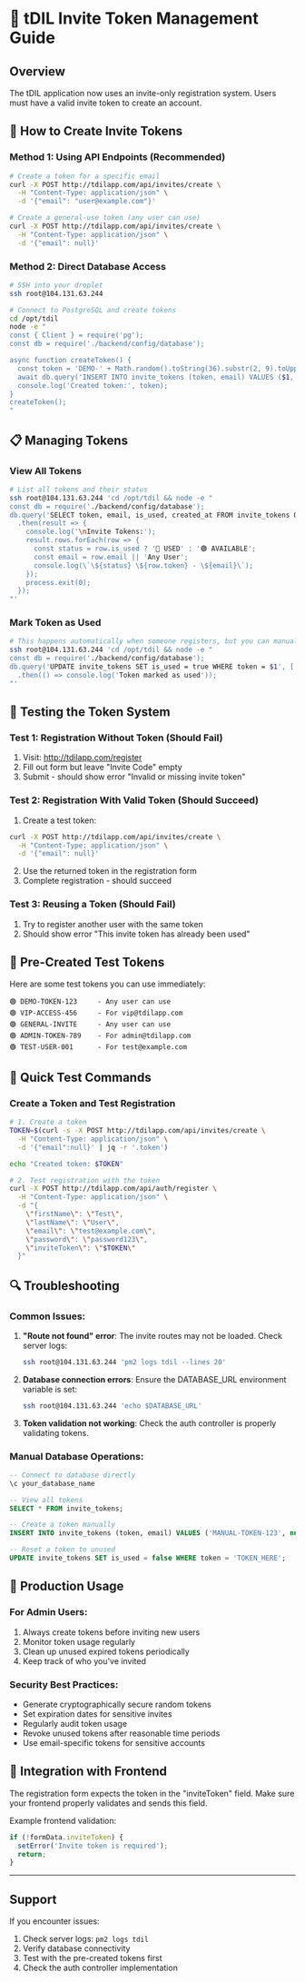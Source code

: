 # 🎫 tDIL Invite Token Management Guide

## Overview
The tDIL application now uses an invite-only registration system. Users must have a valid invite token to create an account.

## 🔧 How to Create Invite Tokens

### Method 1: Using API Endpoints (Recommended)
```bash
# Create a token for a specific email
curl -X POST http://tdilapp.com/api/invites/create \
  -H "Content-Type: application/json" \
  -d '{"email": "user@example.com"}'

# Create a general-use token (any user can use)
curl -X POST http://tdilapp.com/api/invites/create \
  -H "Content-Type: application/json" \
  -d '{"email": null}'
```

### Method 2: Direct Database Access
```bash
# SSH into your droplet
ssh root@104.131.63.244

# Connect to PostgreSQL and create tokens
cd /opt/tdil
node -e "
const { Client } = require('pg');
const db = require('./backend/config/database');

async function createToken() {
  const token = 'DEMO-' + Math.random().toString(36).substr(2, 9).toUpperCase();
  await db.query('INSERT INTO invite_tokens (token, email) VALUES ($1, $2)', [token, null]);
  console.log('Created token:', token);
}
createToken();
"
```

## 📋 Managing Tokens

### View All Tokens
```bash
# List all tokens and their status
ssh root@104.131.63.244 'cd /opt/tdil && node -e "
const db = require('./backend/config/database');
db.query('SELECT token, email, is_used, created_at FROM invite_tokens ORDER BY created_at DESC')
  .then(result => {
    console.log('\nInvite Tokens:');
    result.rows.forEach(row => {
      const status = row.is_used ? '🔴 USED' : '🟢 AVAILABLE';
      const email = row.email || 'Any User';
      console.log(\`\${status} \${row.token} - \${email}\`);
    });
    process.exit(0);
  });
"'
```

### Mark Token as Used
```bash
# This happens automatically when someone registers, but you can manually mark tokens as used:
ssh root@104.131.63.244 'cd /opt/tdil && node -e "
const db = require('./backend/config/database');
db.query('UPDATE invite_tokens SET is_used = true WHERE token = $1', ['TOKEN_HERE'])
  .then(() => console.log('Token marked as used'));
"'
```

## 🧪 Testing the Token System

### Test 1: Registration Without Token (Should Fail)
1. Visit: http://tdilapp.com/register
2. Fill out form but leave "Invite Code" empty
3. Submit - should show error "Invalid or missing invite token"

### Test 2: Registration With Valid Token (Should Succeed)
1. Create a test token:
```bash
curl -X POST http://tdilapp.com/api/invites/create \
  -H "Content-Type: application/json" \
  -d '{"email": null}'
```
2. Use the returned token in the registration form
3. Complete registration - should succeed

### Test 3: Reusing a Token (Should Fail)
1. Try to register another user with the same token
2. Should show error "This invite token has already been used"

## 🔑 Pre-Created Test Tokens

Here are some test tokens you can use immediately:

```
🟢 DEMO-TOKEN-123     - Any user can use
🟢 VIP-ACCESS-456     - For vip@tdilapp.com
🟢 GENERAL-INVITE     - Any user can use  
🟢 ADMIN-TOKEN-789    - For admin@tdilapp.com
🟢 TEST-USER-001      - For test@example.com
```

## 🚀 Quick Test Commands

### Create a Token and Test Registration
```bash
# 1. Create a token
TOKEN=$(curl -s -X POST http://tdilapp.com/api/invites/create \
  -H "Content-Type: application/json" \
  -d '{"email":null}' | jq -r '.token')

echo "Created token: $TOKEN"

# 2. Test registration with the token
curl -X POST http://tdilapp.com/api/auth/register \
  -H "Content-Type: application/json" \
  -d "{
    \"firstName\": \"Test\",
    \"lastName\": \"User\",
    \"email\": \"test@example.com\",
    \"password\": \"password123\",
    \"inviteToken\": \"$TOKEN\"
  }"
```

## 🔍 Troubleshooting

### Common Issues:

1. **"Route not found" error**: The invite routes may not be loaded. Check server logs:
   ```bash
   ssh root@104.131.63.244 'pm2 logs tdil --lines 20'
   ```

2. **Database connection errors**: Ensure the DATABASE_URL environment variable is set:
   ```bash
   ssh root@104.131.63.244 'echo $DATABASE_URL'
   ```

3. **Token validation not working**: Check the auth controller is properly validating tokens.

### Manual Database Operations:
```sql
-- Connect to database directly
\c your_database_name

-- View all tokens
SELECT * FROM invite_tokens;

-- Create a token manually
INSERT INTO invite_tokens (token, email) VALUES ('MANUAL-TOKEN-123', null);

-- Reset a token to unused
UPDATE invite_tokens SET is_used = false WHERE token = 'TOKEN_HERE';
```

## 📝 Production Usage

### For Admin Users:
1. Always create tokens before inviting new users
2. Monitor token usage regularly
3. Clean up unused expired tokens periodically
4. Keep track of who you've invited

### Security Best Practices:
- Generate cryptographically secure random tokens
- Set expiration dates for sensitive invites
- Regularly audit token usage
- Revoke unused tokens after reasonable time periods
- Use email-specific tokens for sensitive accounts

## 🎯 Integration with Frontend

The registration form expects the token in the "inviteToken" field. Make sure your frontend properly validates and sends this field.

Example frontend validation:
```javascript
if (!formData.inviteToken) {
  setError('Invite token is required');
  return;
}
```

---

## Support
If you encounter issues:
1. Check server logs: `pm2 logs tdil`
2. Verify database connectivity
3. Test with the pre-created tokens first
4. Check the auth controller implementation

